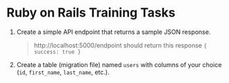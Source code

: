 # Ruby on Rails Training Tasks

1. Create a simple API endpoint that returns a sample JSON response. 
   > http://localhost:5000/endpoint should return this response
   > `{ success: true }`
2. Create a table (migration file) named `users` with columns of your choice (`id`, `first_name`, `last_name`, etc.).
